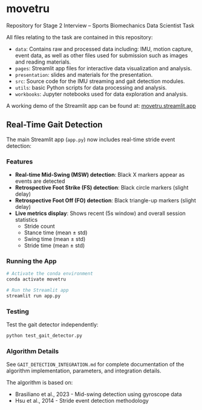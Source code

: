 # movetru
Repository for Stage 2 Interview – Sports Biomechanics Data Scientist Task

All files relating to the task are contained in this repository:
- `data`: Contains raw and processed data including: IMU, motion capture, event data, as well as other files used for submission such as images and reading materials.
- `pages`: Streamlit app files for interactive data visualization and analysis.
- `presentation`: slides and materials for the presentation.
- `src`: Source code for the IMU streaming and gait detection modules.
- `utils`: basic Python scripts for data processing and analysis.
- `workbooks`: Jupyter notebooks used for data exploration and analysis.

A working demo of the Streamlit app can be found at: [movetru.streamlit.app](https://movetru.streamlit.app)

## Real-Time Gait Detection

The main Streamlit app (`app.py`) now includes real-time stride event detection:

### Features
- **Real-time Mid-Swing (MSW) detection**: Black X markers appear as events are detected
- **Retrospective Foot Strike (FS) detection**: Black circle markers (slight delay)
- **Retrospective Foot Off (FO) detection**: Black triangle-up markers (slight delay)
- **Live metrics display**: Shows recent (5s window) and overall session statistics
  - Stride count
  - Stance time (mean ± std)
  - Swing time (mean ± std)
  - Stride time (mean ± std)

### Running the App

```bash
# Activate the conda environment
conda activate movetru

# Run the Streamlit app
streamlit run app.py
```

### Testing

Test the gait detector independently:

```bash
python test_gait_detector.py
```

### Algorithm Details

See `GAIT_DETECTION_INTEGRATION.md` for complete documentation of the algorithm implementation, parameters, and integration details.

The algorithm is based on:
- Brasiliano et al., 2023 - Mid-swing detection using gyroscope data
- Hsu et al., 2014 - Stride event detection methodology